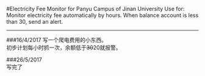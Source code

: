 #Electricity Fee Monitor for Panyu Campus of Jinan University
Use for:  
Monitor electricity fee automatically by hours. When balance account is less than 30, send an alert.


---
###16/4/2017
写一个爬电费用的小东西。  
初步计划每小时抓一次，余额低于~~30~~20就报警。  


###26/5/2017  
写完了